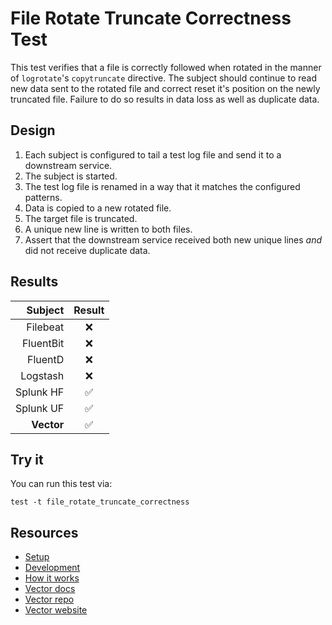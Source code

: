 # File Rotate Truncate Correctness Test

This test verifies that a file is correctly followed when rotated in the manner of
`logrotate`'s `copytruncate` directive. The subject should continue to read new data sent
to the rotated file and correct reset it's position on the newly truncated file.
Failure to do so results in data loss as well as duplicate data.

## Design

1. Each subject is configured to tail a test log file and send it to a downstream service.
2. The subject is started.
3. The test log file is renamed in a way that it matches the configured patterns.
4. Data is copied to a new rotated file.
5. The target file is truncated.
6. A unique new line is written to both files.
7. Assert that the downstream service received both new unique lines _and_ did not receive
   duplicate data.

## Results

|     Subject | Result  |
|------------:|:-------:|
|    Filebeat |    ❌    |
|   FluentBit |    ❌    |
|     FluentD |    ❌    |
|    Logstash |    ❌    |
|   Splunk HF |    ✅    |
|   Splunk UF |    ✅    |
|  **Vector** |    ✅    |

## Try it

You can run this test via:

```
test -t file_rotate_truncate_correctness
```

## Resources

* [Setup][setup]
* [Development][development]
* [How it works][how_it_works]
* [Vector docs][docs]
* [Vector repo][repo]
* [Vector website][website]


[development]: /README.md#development
[docs]: https://docs.vector.dev
[how_it_works]: /README.md#how-it-works
[repo]: https://github.com/timberio/vector
[setup]: /README.md#setup
[website]: https://vector.dev